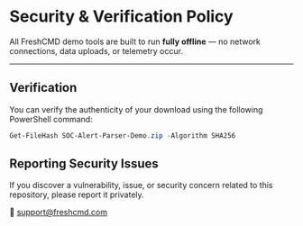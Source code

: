 # Security & Verification Policy

All FreshCMD demo tools are built to run **fully offline** — no network connections, data uploads, or telemetry occur.

---

## Verification

You can verify the authenticity of your download using the following PowerShell command:

```powershell
Get-FileHash SOC-Alert-Parser-Demo.zip -Algorithm SHA256
```

## Reporting Security Issues

If you discover a vulnerability, issue, or security concern related to this repository, please report it privately.

📧 support@freshcmd.com
